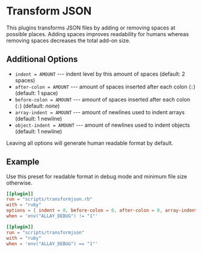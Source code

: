 # Transform JSON

This plugins transforms JSON files by adding or removing spaces at possible
places. Adding spaces improves readability for humans whereas removing spaces
decreases the total add-on size.


## Additional Options

- `indent = AMOUNT` --- indent level by this amount of spaces (default: 2 spaces)
- `after-colon = AMOUNT` --- amount of spaces inserted after each colon (`:`)
  (default: 1 space)
- `before-colon = AMOUNT` --- amount of spaces inserted after each colon (`:`)
  (default: *none*)
- `array-indent = AMOUNT` --- amount of newlines used to indent arrays
  (default: 1 newline)
- `object-indent = AMOUNT` --- amount of newlines used to indent objects
  (default: 1 newline)

Leaving all options will generate human readable format by default.


## Example

Use this preset for readable format in debug mode and minimum file size otherwise.

```toml
[[plugin]]
run = "scripts/transformjson.rb"
with = "ruby"
options = { indent = 0, before-colon = 0, after-colon = 0, array-indent = 0, object-indent = 0 }
when = 'env("ALLAY_DEBUG") != "1"'

[[plugin]]
run = "scripts/transformjson"
with = "ruby"
when = 'env("ALLAY_DEBUG") == "1"'
```

